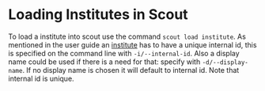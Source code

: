 # Loading Institutes in Scout

To load a institute into scout use the command `scout load institute`. As mentioned in the user guide an [institute](../user-guide/institutes.md) has to have a unique internal id, this is specified on the command line with `-i/--internal-id`. Also a display name could be used if there is a need for that: specify with `-d/--display-name`. If no display name is chosen it will default to internal id.
Note that internal id is unique.
